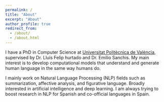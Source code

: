 ```yaml
---
permalink: /
title: "About"
excerpt: "About"
author_profile: true
redirect_from: 
  - /about/
  - /about.html
---
```


I have a PhD in Computer Science at [Universitat Politècnica de València](https://www.upv.es), supervised by Dr. Lluís Felip hurtado and Dr. Emilio Sanchis. My main interest is to develop computational models that understand and generate human language in the same way humans do. 

I mainly work on Natural Language Processing (NLP) fields such as summarization, affective analysis, and figurative language. Broadly interested in artificial intelligence and deep learning. I am always trying to boost research in NLP for Spanish and co-official languages in Spain.
